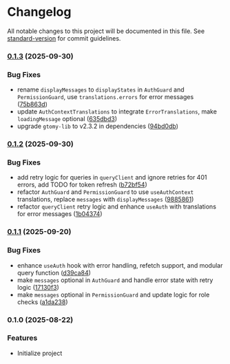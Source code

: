 # Changelog

All notable changes to this project will be documented in this file. See [standard-version](https://github.com/conventional-changelog/standard-version) for commit guidelines.

### [0.1.3](https://github.com/AuthApex/authapex-react/compare/v0.1.2...v0.1.3) (2025-09-30)


### Bug Fixes

* rename `displayMessages` to `displayStates` in `AuthGuard` and `PermissionGuard`, use `translations.errors` for error messages ([75b863d](https://github.com/AuthApex/authapex-react/commit/75b863d246edb368d0bf1f98c492570cc1ed2158))
* update `AuthContextTranslations` to integrate `ErrorTranslations`, make `loadingMessage` optional ([635dbd3](https://github.com/AuthApex/authapex-react/commit/635dbd3403878aaa559bc52345fd0853eaf8fc52))
* upgrade `gtomy-lib` to v2.3.2 in dependencies ([94bd0db](https://github.com/AuthApex/authapex-react/commit/94bd0dbb29b341a6f6107afbfdc92e929d73e565))

### [0.1.2](https://github.com/AuthApex/authapex-react/compare/v0.1.1...v0.1.2) (2025-09-30)


### Bug Fixes

* add retry logic for queries in `queryClient` and ignore retries for 401 errors, add TODO for token refresh ([b72bf54](https://github.com/AuthApex/authapex-react/commit/b72bf547559aba35e61f07c624a3337dea658504))
* refactor `AuthGuard` and `PermissionGuard` to use `useAuthContext` translations, replace `messages` with `displayMessages` ([9885861](https://github.com/AuthApex/authapex-react/commit/9885861c9cd28f4bc99eb6fa2943807c635deb36))
* refactor `queryClient` retry logic and enhance `useAuth` with translations for error messages ([1b04374](https://github.com/AuthApex/authapex-react/commit/1b04374f6bdb6d797564729aa2807636d44e1b21))

### [0.1.1](https://github.com/AuthApex/authapex-react/compare/v0.1.0...v0.1.1) (2025-09-20)


### Bug Fixes

* enhance `useAuth` hook with error handling, refetch support, and modular query function ([d39ca84](https://github.com/AuthApex/authapex-react/commit/d39ca84c66c1d5fca97bbd4ea86cbb2ec3d09e85))
* make `messages` optional in `AuthGuard` and handle error state with retry logic ([17130f3](https://github.com/AuthApex/authapex-react/commit/17130f3d8cab4bc531af1fc54545bc26df931f45))
* make `messages` optional in `PermissionGuard` and update logic for role checks ([a1da238](https://github.com/AuthApex/authapex-react/commit/a1da238500940b34bed23796ce211f99bc9ba1d2))

### 0.1.0 (2025-08-22)

### Features
* Initialize project

